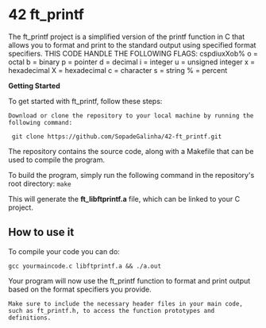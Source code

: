 <h1>42 ft_printf</h1>

The ft_printf project is a simplified version of the printf function in C that allows you to format and print to the standard output using specified format specifiers.
 THIS CODE HANDLE THE FOLLOWING FLAGS: cspdiuxXob% 
 o = octal
 b = binary
 p = pointer
 d = decimal
 i = integer
 u = unsigned integer
 x = hexadecimal
 X = hexadecimal
 c = character
 s = string
 % = percent

**Getting Started**

To get started with ft_printf, follow these steps:

`Download or clone the repository to your local machine by running the following command:`

     git clone https://github.com/SopadeGalinha/42-ft_printf.git

The repository contains the source code, along with a Makefile that can be used to compile the program.

To build the program, simply run the following command in the repository's root directory: `make`

This will generate the **ft_libftprintf.a** file, which can be linked to your C project.

## How to use it

To compile your code you can do:

    gcc yourmaincode.c libftprintf.a && ./a.out

Your program will now use the ft_printf function to format and print output based on the format specifiers you provide.

`Make sure to include the necessary header files in your main code, such as ft_printf.h, to access the function prototypes and definitions.`

